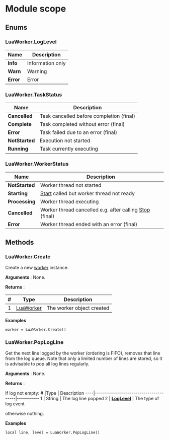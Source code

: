 # Module scope

## Enums

###	LuaWorker.LogLevel

Name		| Description
------------|---------------------------
**Info**	| Information only
**Warn**	| Warning
**Error**	| Error

###	LuaWorker.TaskStatus
Name			| Description
----------------|---------------------------
**Cancelled**	| Task cancelled before completion (final) 
**Complete**	| Task completed without error (final) 
**Error**		| Task failed due to an error (final) 
**NotStarted**	| Execution not started
**Running**		| Task currently executing

###	LuaWorker.WorkerStatus
Name			| Description
----------------|---------------------------
**NotStarted**	| Worker thread not started
**Starting**	| [Start](LuaWorker.md/#start) called but worker thread not ready
**Processing**	| Worker thread executing
**Cancelled**	| Worker thread cancelled e.g. after calling [Stop](LuaWorker.md/#stop) (final)  
**Error**		| Worker thread ended with an error (final) 

## Methods

### LuaWorker.Create

Create a new [worker](LuaWorker.md) instance.

**Arguments** : None.

**Returns** :

\#  |Type                       | Description
----|---------------------------|-----------
1	|[LuaWorker](LuaWorker.md)	| The worker object created

**Examples**
```
worker = LuaWorker.Create()
```

### LuaWorker.PopLogLine

Get the next line logged by the worker (ordering is FIFO), removes that line from the log queue. Note that only a limited number of lines are stored, so it is advisable to pop all log lines regularly.

**Arguments** : None.

**Returns** :

If log not empty:
\#  |Type									| Description
----|---------------------------------------|-----------
1	| String								| The log line popped
2	| [**LogLevel**](#luaworkerloglevel)	| The type of log event

otherwise nothing.

**Examples**
```
local line, level = LuaWorker.PopLogLine()
```
